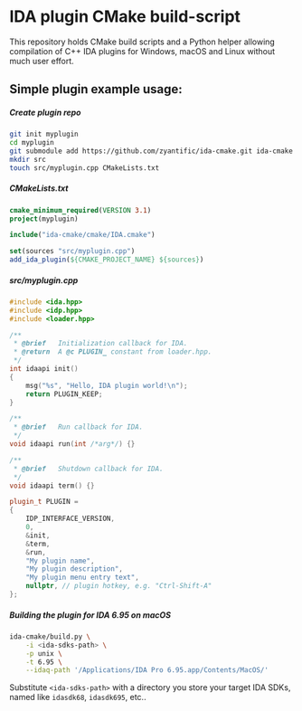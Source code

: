 IDA plugin CMake build-script
=============================

This repository holds CMake build scripts and a Python helper allowing 
compilation of C++ IDA plugins for Windows, macOS and Linux without
much user effort.

## Simple plugin example usage:

##### Create plugin repo
```bash
git init myplugin
cd myplugin
git submodule add https://github.com/zyantific/ida-cmake.git ida-cmake
mkdir src
touch src/myplugin.cpp CMakeLists.txt
```

##### CMakeLists.txt
```CMake
cmake_minimum_required(VERSION 3.1)
project(myplugin)

include("ida-cmake/cmake/IDA.cmake")

set(sources "src/myplugin.cpp")
add_ida_plugin(${CMAKE_PROJECT_NAME} ${sources})
```

##### src/myplugin.cpp
```cpp
#include <ida.hpp>
#include <idp.hpp>
#include <loader.hpp>

/**
 * @brief   Initialization callback for IDA.
 * @return  A @c PLUGIN_ constant from loader.hpp.
 */
int idaapi init()
{
    msg("%s", "Hello, IDA plugin world!\n");
    return PLUGIN_KEEP;
}

/**
 * @brief   Run callback for IDA.
 */
void idaapi run(int /*arg*/) {}

/**
 * @brief   Shutdown callback for IDA.
 */
void idaapi term() {}

plugin_t PLUGIN =
{
    IDP_INTERFACE_VERSION,
    0,
    &init,
    &term,
    &run,
    "My plugin name",
    "My plugin description",
    "My plugin menu entry text",
    nullptr, // plugin hotkey, e.g. "Ctrl-Shift-A"
};
```

##### Building the plugin for IDA 6.95 on macOS
```bash
ida-cmake/build.py \
    -i <ida-sdks-path> \
    -p unix \
    -t 6.95 \
    --idaq-path '/Applications/IDA Pro 6.95.app/Contents/MacOS/'
```
Substitute `<ida-sdks-path>` with a directory you store your target IDA SDKs,
named like `idasdk68`, `idasdk695`, etc..
